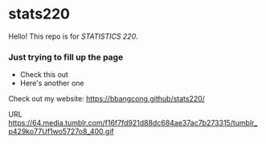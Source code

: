 # stats220

Hello! This repo is for *STATISTICS 220*.

### Just trying to fill up the page
 - Check this out
 - Here's another one


Check out my website: https://bbangcong.github/stats220/

URL https://64.media.tumblr.com/f16f7fd921d88dc684ae37ac7b273315/tumblr_p429ko77Uf1wo5727o8_400.gif
